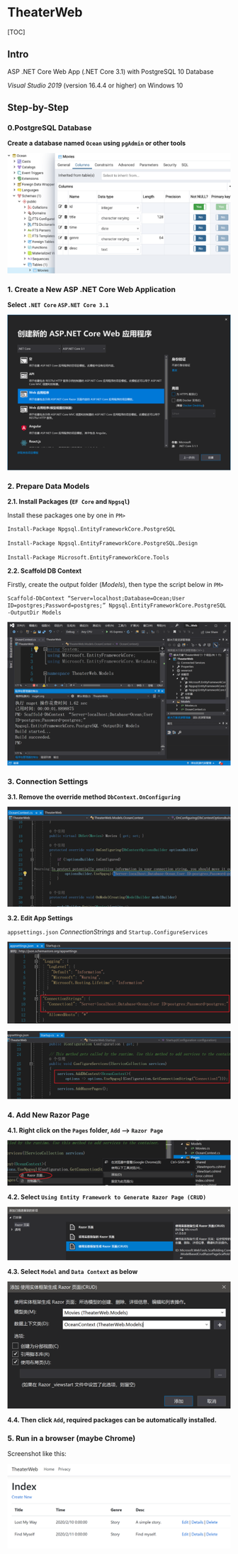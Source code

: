 # TheaterWeb #

[TOC]

## Intro ## 

ASP .NET Core Web App (.NET Core 3.1) with PostgreSQL 10 Database

*Visual Studio 2019* (version 16.4.4 or higher) on Windows 10



## Step-by-Step ##

### 0.PostgreSQL Database ###

**Create a database named `Ocean` using `pgAdmin` or other tools**

![00](imgs/00.png) 



### 1. Create a New ASP .NET Core Web Application ###

**Select `.NET Core` `ASP.NET Core 3.1`**

![01](imgs/01.png)



### 2. Prepare Data Models ###



**2.1. Install Packages (`EF Core` and `Npgsql`)**



Install these packages one by one in `PM>`

```
Install-Package Npgsql.EntityFrameworkCore.PostgreSQL

Install-Package Npgsql.EntityFrameworkCore.PostgreSQL.Design

Install-Package Microsoft.EntityFrameworkCore.Tools
```



**2.2. Scaffold DB Context**



Firstly, create the output folder (*Models*), then type the script below in `PM>`

```
Scaffold-DbContext “Server=localhost;Database=Ocean;User ID=postgres;Password=postgres;” Npgsql.EntityFrameworkCore.PostgreSQL -OutputDir Models
```



![03](imgs/03.png)



### 3. Connection Settings ###



**3.1. Remove the override method `DbContext.OnConfiguring`**

![04](imgs/04.png)



**3.2. Edit App Settings**



`appsettings.json` *ConnectionStrings* and `Startup.ConfigureServices`



![05](imgs/05.png)

![06](imgs/06.png)



### 4. Add New Razor Page ###

**4.1. Right click on the `Pages` folder, `Add` --> `Razor Page`**

![07](imgs/07.png)



**4.2. Select `Using Entity Framework to Generate Razor Page (CRUD)`**

![08](imgs/08.png)



**4.3. Select `Model` and `Data Context` as below**

![09](imgs/09.png)



**4.4. Then click `Add`, required packages can be automatically installed.**



### 5. Run in a browser (maybe Chrome) ###



Screenshot like this:

![10](imgs/10.png)
